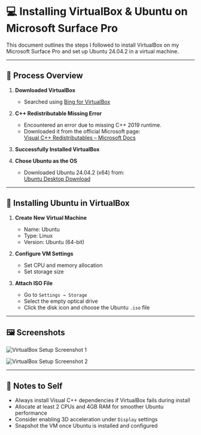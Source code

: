 # 💻 Installing VirtualBox & Ubuntu on Microsoft Surface Pro

This document outlines the steps I followed to install VirtualBox on my Microsoft Surface Pro and set up Ubuntu 24.04.2 in a virtual machine.

---

## 🧭 Process Overview

1. **Downloaded VirtualBox**  
   - Searched using [Bing for VirtualBox](https://www.bing.com/search?pglt=2337&q=virtualbox&cvid=c26ea576708f4a78ab82d9f8844bb551&gs_lcrp=EgRlZGdlKgkIABBFGDsY-QcyCQgAEEUYOxj5BzIGCAEQRRg5MgYIAhBFGDwyBggDEEUYPDIGCAQQRRg9MgYIBRBFGDwyBggGEEUYPNIBCDEwNTBqMGoxqAIAsAIA&FORM=ANNTA1&PC=U531)

2. **C++ Redistributable Missing Error**  
   - Encountered an error due to missing C++ 2019 runtime.
   - Downloaded it from the official Microsoft page:  
     [Visual C++ Redistributables – Microsoft Docs](https://learn.microsoft.com/en-us/cpp/windows/latest-supported-vc-redist?view=msvc-170)

3. **Successfully Installed VirtualBox**

4. **Chose Ubuntu as the OS**  
   - Downloaded Ubuntu 24.04.2 (x64) from:  
     [Ubuntu Desktop Download](https://ubuntu.com/download/desktop#newsletter-signup)

---

## 🧰 Installing Ubuntu in VirtualBox

1. **Create New Virtual Machine**
   - Name: Ubuntu
   - Type: Linux
   - Version: Ubuntu (64-bit)

2. **Configure VM Settings**
   - Set CPU and memory allocation
   - Set storage size

3. **Attach ISO File**
   - Go to `Settings → Storage`
   - Select the empty optical drive
   - Click the disk icon and choose the Ubuntu `.iso` file

---

## 🖼️ Screenshots

![VirtualBox Setup Screenshot 1](https://github.com/user-attachments/assets/c8c4c136-a839-45ea-ac2e-ec7342ee5454)

![VirtualBox Setup Screenshot 2](https://github.com/user-attachments/assets/053a6b6e-df83-4873-8d43-a7a9ea88f918)

---

## 📝 Notes to Self

- Always install Visual C++ dependencies if VirtualBox fails during install
- Allocate at least 2 CPUs and 4GB RAM for smoother Ubuntu performance
- Consider enabling 3D acceleration under `Display` settings
- Snapshot the VM once Ubuntu is installed and configured
